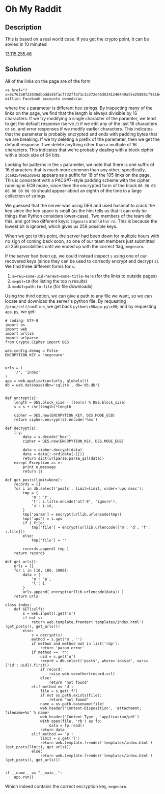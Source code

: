 # Oh My Raddit

## Description

This is based on a real world case. If you get the crypto point, it can be sovled in 10 minutes!

[13.115.255.46](http://13.115.255.46/)

## Solution

All of the links on the page are of the form

```
<a href="?s=8c762b8f22036dbbdda56facf732ffa71c3a372e4530241246449a55e25888cf98164f49a25f54a84ea0640e3adaf107cc67c8f2e688e8adf18895d89bfae58e33ae2e67609b509afb0e52f2f8b2145e">50 million Facebook accounts owned</a>
```

where the `s` parameter is different hex strings.  By inspecting many of the links on the page, we find that the length is always divisible by 16 characters.  If we try modifying a single character of the paramter, we tend to get the default response (serve `/`) if we edit any of the last 16 characters or so, and error responses if we modify earlier characters.  This indicates that the parameter is probably encrypted and ends with padding bytes that we are breaking.  If we try deleting a prefix of the parameter, then we get the default response if we delete anything other than a multiple of 16 characters.  This indicates that we're probably dealing with a block cipher with a block size of 64 bits.

Looking for patterns in the `s` parameter, we note that there is one suffix of 16 characters that is much more common than any other; specifically, `3ca92540eb2d0a42` appears as a suffix for 18 of the 105 links on the page.  This is consistent with a PKCS#7-style padding scheme with the cipher running in ECB mode, since then the encrypted form of the block `08 08 08 08 08 08 08 08` should appear about an eighth of the time in a large collection of strings.

We guessed that the server was using DES and used hashcat to crack the key since the key space is small (as the hint tells us that it can only be things that Python considers lower-case).  Two members of the team did this, and got two different keys: `ldgonaro` and `` ldfnn`rn ``.  This is because the lowest bit is ignored, which gives us 256 possible keys.

When we got to this point, the server had been down for multiple hours with no sign of coming back soon, so one of our team members just submitted all 256 possibilities until we ended up with the correct flag, `megnnaro`.

If the server had been up, we could instead inspect `s` using one of our recovered keys (since they can be used to correctly encrypt and decrypt `s`).  We find three different forms for `s`:

1. `m=r&u=some-uid-here&t=some-title-here` (for the links to outside pages)
2. `m=p&l=10` (for listing the top n results)
3. `m=d&f=path-to-file` (for file downloads)

Using the third option, we can give a path to any file we want, so we can locate and download the server's python file.  By requesting `/proc/self/cmdline`, we get back `python\x00app.py\x00`; and by requesting `app.py`, we get:

```
# coding: UTF-8
import os
import web
import urllib
import urlparse
from Crypto.Cipher import DES

web.config.debug = False
ENCRPYTION_KEY = 'megnnaro'


urls = (
    '/', 'index'
)
app = web.application(urls, globals())
db = web.database(dbn='sqlite', db='db.db')


def encrypt(s):
    length = DES.block_size - (len(s) % DES.block_size)
    s = s + chr(length)*length

    cipher = DES.new(ENCRPYTION_KEY, DES.MODE_ECB)
    return cipher.encrypt(s).encode('hex')

def decrypt(s):
    try:
        data = s.decode('hex')
        cipher = DES.new(ENCRPYTION_KEY, DES.MODE_ECB)

        data = cipher.decrypt(data)
        data = data[:-ord(data[-1])]
        return dict(urlparse.parse_qsl(data))
    except Exception as e:
        print e.message
        return {}

def get_posts(limit=None):
    records = []
    for i in db.select('posts', limit=limit, order='ups desc'):
        tmp = {
            'm': 'r',
            't': i.title.encode('utf-8', 'ignore'),
            'u': i.id,
        }
        tmp['param'] = encrypt(urllib.urlencode(tmp))
        tmp['ups'] = i.ups
        if i.file:
            tmp['file'] = encrypt(urllib.urlencode({'m': 'd', 'f': i.file}))
        else:
            tmp['file'] = ''

        records.append( tmp )
    return records

def get_urls():
    urls = []
    for i in [10, 100, 1000]:
        data = {
            'm': 'p',
            'l': i
        }
        urls.append( encrypt(urllib.urlencode(data)) )
    return urls

class index:
    def GET(self):
        s = web.input().get('s')
        if not s:
            return web.template.frender('templates/index.html')(get_posts(), get_urls())
        else:
            s = decrypt(s)
            method = s.get('m', '')
            if method and method not in list('rdp'):
                return 'param error'
            if method == 'r':
                uid = s.get('u')
                record = db.select('posts', where='id=$id', vars={'id': uid}).first()
                if record:
                    raise web.seeother(record.url)
                else:
                    return 'not found'
            elif method == 'd':
                file = s.get('f')
                if not os.path.exists(file):
                    return 'not found'
                name = os.path.basename(file)
                web.header('Content-Disposition', 'attachment; filename=%s' % name)
                web.header('Content-Type', 'application/pdf')
                with open(file, 'rb') as fp:
                    data = fp.read()
                return data
            elif method == 'p':
                limit = s.get('l')
                return web.template.frender('templates/index.html')(get_posts(limit), get_urls())
            else:
                return web.template.frender('templates/index.html')(get_posts(), get_urls())


if __name__ == "__main__":
    app.run()
```

Which indeed contains the correct encryption key, `megnnaro`.